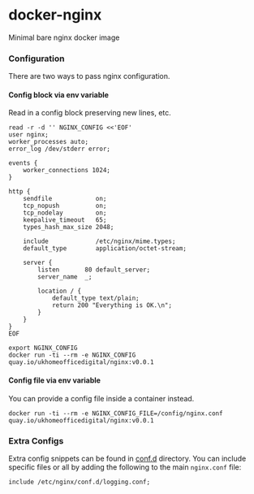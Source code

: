 # docker-nginx
Minimal bare nginx docker image


### Configuration
There are two ways to pass nginx configuration.

#### Config block via env variable
Read in a config block preserving new lines, etc.

```
read -r -d '' NGINX_CONFIG <<'EOF'
user nginx;
worker_processes auto;
error_log /dev/stderr error;

events {
    worker_connections 1024;
}

http {
    sendfile            on;
    tcp_nopush          on;
    tcp_nodelay         on;
    keepalive_timeout   65;
    types_hash_max_size 2048;

    include             /etc/nginx/mime.types;
    default_type        application/octet-stream;

    server {
        listen       80 default_server;
        server_name  _;

        location / {
            default_type text/plain;
            return 200 "Everything is OK.\n";
        }
    }
}
EOF
```

```
export NGINX_CONFIG
docker run -ti --rm -e NGINX_CONFIG quay.io/ukhomeofficedigital/nginx:v0.0.1
```

#### Config file via env variable
You can provide a config file inside a container instead.

```
docker run -ti --rm -e NGINX_CONFIG_FILE=/config/nginx.conf quay.io/ukhomeofficedigital/nginx:v0.0.1
```


### Extra Configs

Extra config snippets can be found in [conf.d](conf.d) directory. You can
include specific files or all by adding the following to the main `nginx.conf`
file:

```
include /etc/nginx/conf.d/logging.conf;

```

